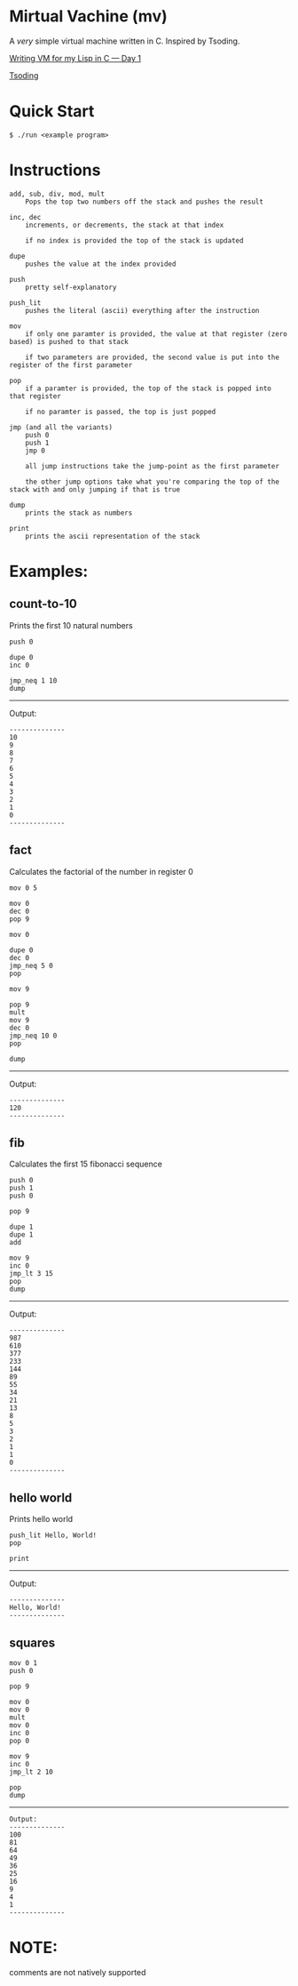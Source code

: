 # Mirtual Vachine (mv)
A *very* simple virtual machine written in C. Inspired by Tsoding.

[Writing VM for my Lisp in C — Day 1](https://www.youtube.com/watch?v=0irYsCYuZws&list=PLpM-Dvs8t0VY73ytTCQqgvgCWttV3m8LM) 

[Tsoding](https://www.youtube.com/@TsodingDaily)

# Quick Start
```console
$ ./run <example program>
```
# Instructions

    add, sub, div, mod, mult 
        Pops the top two numbers off the stack and pushes the result

    inc, dec
        increments, or decrements, the stack at that index
        
        if no index is provided the top of the stack is updated
    
    dupe
        pushes the value at the index provided

    push
        pretty self-explanatory

    push_lit
        pushes the literal (ascii) everything after the instruction

    mov
        if only one paramter is provided, the value at that register (zero based) is pushed to that stack
        
        if two parameters are provided, the second value is put into the register of the first parameter

    pop
        if a paramter is provided, the top of the stack is popped into that register
        
        if no paramter is passed, the top is just popped

    jmp (and all the variants)
        push 0
        push 1
        jmp 0

        all jump instructions take the jump-point as the first parameter

        the other jump options take what you're comparing the top of the stack with and only jumping if that is true

    dump
        prints the stack as numbers
    
    print
        prints the ascii representation of the stack

# Examples:
## count-to-10
Prints the first 10 natural numbers

```
push 0

dupe 0
inc 0

jmp_neq 1 10
dump
```
--------------
Output:
```
--------------
10
9
8
7
6
5
4
3
2
1
0
--------------
```

## fact
Calculates the factorial of the number in register 0

```
mov 0 5

mov 0
dec 0
pop 9

mov 0

dupe 0
dec 0
jmp_neq 5 0
pop

mov 9

pop 9
mult
mov 9
dec 0
jmp_neq 10 0
pop

dump
```
--------------
Output:
```
--------------
120
--------------
```

## fib
Calculates the first 15 fibonacci sequence

``` Code  
push 0
push 1
push 0

pop 9

dupe 1
dupe 1
add

mov 9
inc 0
jmp_lt 3 15
pop
dump
```
--------------
Output:
```
--------------
987
610
377
233
144
89
55
34
21
13
8
5
3
2
1
1
0
--------------
```

## hello world
Prints hello world

``` 
push_lit Hello, World!
pop

print
```
--------------
Output:
```
--------------
Hello, World!
--------------
```

## squares
```
mov 0 1
push 0

pop 9

mov 0
mov 0
mult
mov 0
inc 0
pop 0

mov 9
inc 0
jmp_lt 2 10

pop
dump
```
--------------
``` 
Output:
--------------
100
81
64
49
36
25
16
9
4
1
--------------
```

# NOTE:
comments are not natively supported
